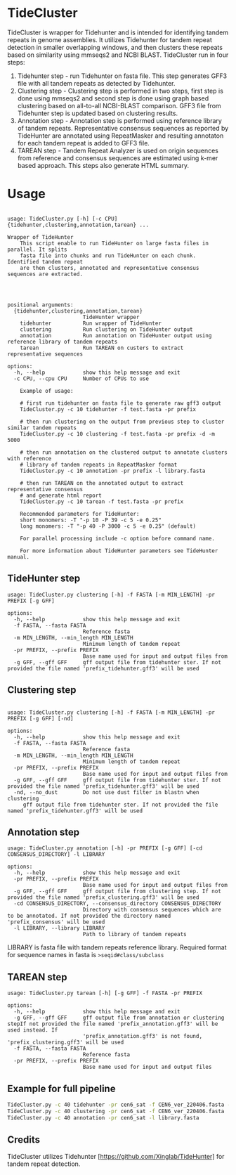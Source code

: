 # TideCluster

TideCluster is wrapper for Tidehunter and is intended for identifying tandem repeats in genome assemblies. 
It utilizes Tidehunter for tandem repeat detection in smaller overlapping windows, and then clusters these repeats based on similarity using mmseqs2 and NCBI BLAST.
TideCluster run in four steps:
1. Tidehunter step - run Tidehunter on fasta file. This step generates GFF3 file with all tandem repeats as detected by Tidehunter. 
2. Clustering step - Clustering step is performed in two steps, first step is done using mmseqs2 and second step is done using graph based clustering based on all-to-all NCBI-BLAST comparison. GFF3 file from Tidehunter step is updated based on clustering results. 
3. Annotation step - Annotation step is performed using reference library of tandem repeats. Representative consensus sequences as reported by TideHunter are annotated using RepeatMasker and resulting annotaton for each tandem repeat is added to GFF3 file.
4. TAREAN step - Tandem Repeat Analyzer is used on origin sequences from reference and consensus sequences are estimated using k-mer based approach. This steps also generate HTML summary.

# Usage

```help

usage: TideCluster.py [-h] [-c CPU] {tidehunter,clustering,annotation,tarean} ...

Wrapper of TideHunter
    This script enable to run TideHunter on large fasta files in parallel. It splits
    fasta file into chunks and run TideHunter on each chunk. Identified tandem repeat 
    are then clusters, annotated and representative consensus sequences are extracted.
    
     
    

positional arguments:
  {tidehunter,clustering,annotation,tarean}
                        TideHunter wrapper
    tidehunter          Run wrapper of TideHunter
    clustering          Run clustering on TideHunter output
    annotation          Run annotation on TideHunter output using reference library of tandem repeats
    tarean              Run TAREAN on custers to extract representative sequences

options:
  -h, --help            show this help message and exit
  -c CPU, --cpu CPU     Number of CPUs to use

    Example of usage:
    
    # first run tidehunter on fasta file to generate raw gff3 output
    TideCluster.py -c 10 tidehunter -f test.fasta -pr prefix 
    
    # then run clustering on the output from previous step to cluster similar tandem repeats
    TideCluster.py -c 10 clustering -f test.fasta -pr prefix -d -m 5000
    
    # then run annotation on the clustered output to annotate clusters with reference
    # library of tandem repeats in RepeatMasker format
    TideCluster.py -c 10 annotation -pr prefix -l library.fasta
    
    # then run TAREAN on the annotated output to extract representative consensus
    # and generate html report
    TideCluster.py -c 10 tarean -f test.fasta -pr prefix
    
    Recommended parameters for TideHunter:
    short monomers: -T "-p 10 -P 39 -c 5 -e 0.25"
    long monomers: -T "-p 40 -P 3000 -c 5 -e 0.25" (default)
    
    For parallel processing include -c option before command name. 
    
    For more information about TideHunter parameters see TideHunter manual.

```

## TideHunter step

```help
usage: TideCluster.py clustering [-h] -f FASTA [-m MIN_LENGTH] -pr PREFIX [-g GFF]

options:
  -h, --help            show this help message and exit
  -f FASTA, --fasta FASTA
                        Reference fasta
  -m MIN_LENGTH, --min_length MIN_LENGTH
                        Minimum length of tandem repeat
  -pr PREFIX, --prefix PREFIX
                        Base name used for input and output files from
  -g GFF, --gff GFF     gff output file from tidehunter ster. If not provided the file named 'prefix_tidehunter.gff3' will be used
```

## Clustering step

```help

usage: TideCluster.py clustering [-h] -f FASTA [-m MIN_LENGTH] -pr PREFIX [-g GFF] [-nd]

options:
  -h, --help            show this help message and exit
  -f FASTA, --fasta FASTA
                        Reference fasta
  -m MIN_LENGTH, --min_length MIN_LENGTH
                        Minimum length of tandem repeat
  -pr PREFIX, --prefix PREFIX
                        Base name used for input and output files from
  -g GFF, --gff GFF     gff output file from tidehunter ster. If not provided the file named 'prefix_tidehunter.gff3' will be used
  -nd, --no_dust        Do not use dust filter in blastn when clustering
     gff output file from tidehunter ster. If not provided the file named 'prefix_tidehunter.gff3' will be used

```

## Annotation step

```help
usage: TideCluster.py annotation [-h] -pr PREFIX [-g GFF] [-cd CONSENSUS_DIRECTORY] -l LIBRARY

options:
  -h, --help            show this help message and exit
  -pr PREFIX, --prefix PREFIX
                        Base name used for input and output files from
  -g GFF, --gff GFF     gff output file from clustering step. If not provided the file named 'prefix_clustering.gff3' will be used
  -cd CONSENSUS_DIRECTORY, --consensus_directory CONSENSUS_DIRECTORY
                        Directory with consensus sequences which are to be annotated. If not provided the directory named 'prefix_consensus' will be used
  -l LIBRARY, --library LIBRARY
                        Path to library of tandem repeats

```

LIBRARY is fasta file with tandem repeats reference library.
Required format for sequence names  in fasta is `>seqid#class/subclass`


## TAREAN step

```help
usage: TideCluster.py tarean [-h] [-g GFF] -f FASTA -pr PREFIX

options:
  -h, --help            show this help message and exit
  -g GFF, --gff GFF     gff output file from annotation or clustering stepIf not provided the file named 'prefix_annotation.gff3' will be used instead. If
                        'prefix_annotation.gff3' is not found, 'prefix_clustering.gff3' will be used
  -f FASTA, --fasta FASTA
                        Reference fasta
  -pr PREFIX, --prefix PREFIX
                        Base name used for input and output files

```

## Example for full pipeline

```bash
TideCluster.py -c 40 tidehunter -pr cen6_sat -f CEN6_ver_220406.fasta -T "-p 40 -P 3000 -c 5 -e 0.25"
TideCluster.py -c 40 clustering -pr cen6_sat -f CEN6_ver_220406.fasta
TideCluster.py -c 40 annotation -pr cen6_sat -l library.fasta


```

## Credits

TideCluster utilizes Tidehunter [https://github.com/Xinglab/TideHunter] for tandem repeat detection.
